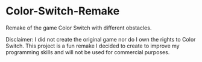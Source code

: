 # Color-Switch-Remake
Remake of the game Color Switch with different obstacles.

Disclaimer: I did not create the original game nor do I own the rights to Color Switch. This project is a fun remake I decided to create to improve my programming skills and will not be used for commercial purposes.
